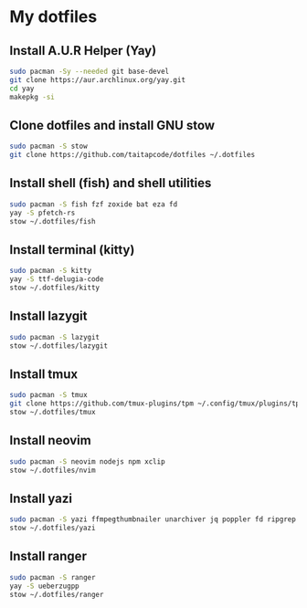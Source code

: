 # My dotfiles

## Install A.U.R Helper (Yay)

```bash
sudo pacman -Sy --needed git base-devel
git clone https://aur.archlinux.org/yay.git
cd yay
makepkg -si
```

## Clone dotfiles and install GNU stow

```bash
sudo pacman -S stow
git clone https://github.com/taitapcode/dotfiles ~/.dotfiles
```

## Install shell (fish) and shell utilities

```bash
sudo pacman -S fish fzf zoxide bat eza fd
yay -S pfetch-rs
stow ~/.dotfiles/fish
```

## Install terminal (kitty)

```bash
sudo pacman -S kitty
yay -S ttf-delugia-code
stow ~/.dotfiles/kitty
```

## Install lazygit

```bash
sudo pacman -S lazygit
stow ~/.dotfiles/lazygit
```

## Install tmux

```bash
sudo pacman -S tmux
git clone https://github.com/tmux-plugins/tpm ~/.config/tmux/plugins/tpm
stow ~/.dotfiles/tmux
```

## Install neovim

```bash
sudo pacman -S neovim nodejs npm xclip
stow ~/.dotfiles/nvim
```

## Install yazi

```bash
sudo pacman -S yazi ffmpegthumbnailer unarchiver jq poppler fd ripgrep fzf zoxide
stow ~/.dotfiles/yazi
```

## Install ranger

```bash
sudo pacman -S ranger
yay -S ueberzugpp
stow ~/.dotfiles/ranger
```
